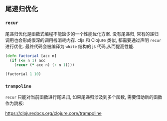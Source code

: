 
尾递归优化
----

### `recur`

尾递归优化是函数式编程不能缺少的一个性能优化方案.
没有尾递归, 常有的递归调用也会形成很深的调用栈消耗内存.
cljs 和 Clojure 类似, 都需要通过声明 `recur` 进行优化.
最终代码会被编译为 `white` 结构的 js 代码,从而提高性能.

```clojure
(defn factorial [acc n]
  (if (<= n 1) acc
    (recur (* acc n) (- n 1))))

(factorial 1 10)
```

### `trampoline`

`recur` 只能对当前函数进行尾递归, 如果尾递归涉及到多个函数,
需要借助新的函数作为跳板:

https://clojuredocs.org/clojure.core/trampoline
